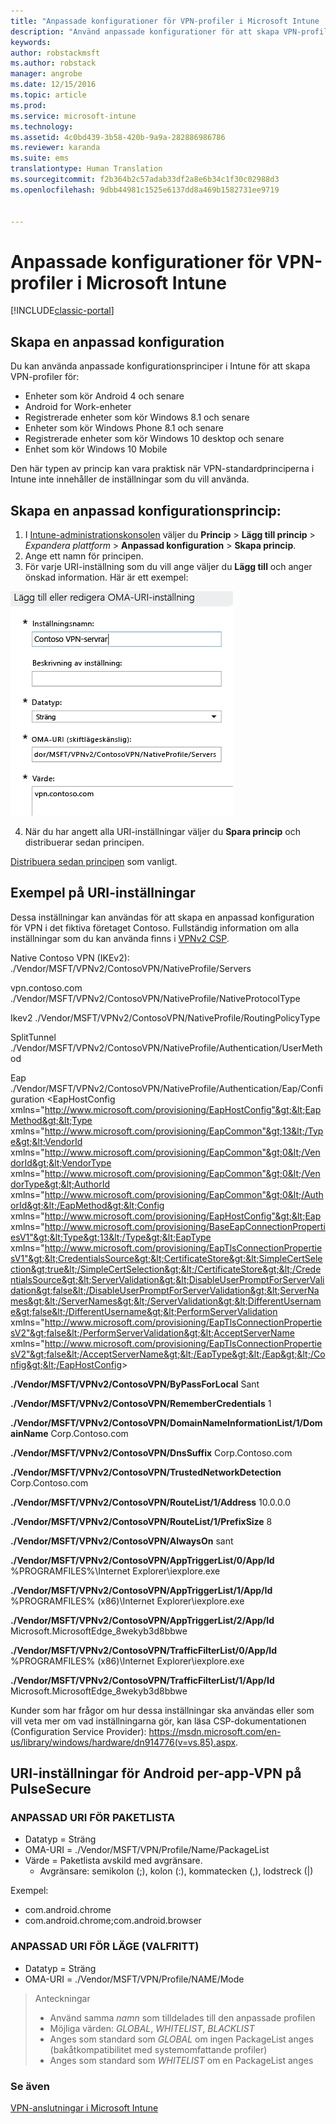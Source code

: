 ```yaml
---
title: "Anpassade konfigurationer för VPN-profiler i Microsoft Intune | Microsoft Docs"
description: "Använd anpassade konfigurationer för att skapa VPN-profiler i Intune."
keywords: 
author: robstackmsft
ms.author: robstack
manager: angrobe
ms.date: 12/15/2016
ms.topic: article
ms.prod: 
ms.service: microsoft-intune
ms.technology: 
ms.assetid: 4c0bd439-3b58-420b-9a9a-282886986786
ms.reviewer: karanda
ms.suite: ems
translationtype: Human Translation
ms.sourcegitcommit: f2b364b2c57adab33df2a8e6b34c1f30c02988d3
ms.openlocfilehash: 9dbb44981c1525e6137dd8a469b1582731ee9719


---
```


# <a name="custom-configurations-for-microsoft-intune-vpn-profiles"></a>Anpassade konfigurationer för VPN-profiler i Microsoft Intune

[!INCLUDE[classic-portal](../includes/classic-portal.md)]

## <a name="create-a-custom-configuration"></a>Skapa en anpassad konfiguration
Du kan använda anpassade konfigurationsprinciper i Intune för att skapa VPN-profiler för:

* Enheter som kör Android 4 och senare
* Android for Work-enheter
* Registrerade enheter som kör Windows 8.1 och senare
* Enheter som kör Windows Phone 8.1 och senare
* Registrerade enheter som kör Windows 10 desktop och senare 
* Enhet som kör Windows 10 Mobile

Den här typen av princip kan vara praktisk när VPN-standardprinciperna i Intune inte innehåller de inställningar som du vill använda.

## <a name="to-create-a-custom-configuration-policy"></a>Skapa en anpassad konfigurationsprincip:

   1. I [Intune-administrationskonsolen](https://manage.microsoft.com) väljer du **Princip** > **Lägg till princip** > *Expandera plattform* > **Anpassad konfiguration** > **Skapa princip**.
   2. Ange ett namn för principen.
   3. För varje URI-inställning som du vill ange väljer du **Lägg till** och anger önskad information. Här är ett exempel:

   ![Dialogrutan för anpassad konfiguration av VPN-profil](./media/Intune_Add_VPN_URI.png)

   4.  När du har angett alla URI-inställningar väljer du **Spara princip** och distribuerar sedan principen.

[Distribuera sedan principen](/intune/deploy-use/manage-settings-and-features-on-your-devices-with-microsoft-intune-policies#deploy-a-configuration-policy) som vanligt.

## <a name="example-uri-settings"></a>Exempel på URI-inställningar

Dessa inställningar kan användas för att skapa en anpassad konfiguration för VPN i det fiktiva företaget Contoso.
Fullständig information om alla inställningar som du kan använda finns i [VPNv2 CSP](https://msdn.microsoft.com/en-us/library/windows/hardware/dn914776.aspx).

Native Contoso VPN (IKEv2): ./Vendor/MSFT/VPNv2/ContosoVPN/NativeProfile/Servers

vpn.contoso.com ./Vendor/MSFT/VPNv2/ContosoVPN/NativeProfile/NativeProtocolType

Ikev2 ./Vendor/MSFT/VPNv2/ContosoVPN/NativeProfile/RoutingPolicyType

SplitTunnel ./Vendor/MSFT/VPNv2/ContosoVPN/NativeProfile/Authentication/UserMethod

Eap ./Vendor/MSFT/VPNv2/ContosoVPN/NativeProfile/Authentication/Eap/Configuration &lt;EapHostConfig xmlns="http://www.microsoft.com/provisioning/EapHostConfig"&gt;&lt;EapMethod&gt;&lt;Type xmlns="http://www.microsoft.com/provisioning/EapCommon"&gt;13&lt;/Type&gt;&lt;VendorId xmlns="http://www.microsoft.com/provisioning/EapCommon"&gt;0&lt;/VendorId&gt;&lt;VendorType xmlns="http://www.microsoft.com/provisioning/EapCommon"&gt;0&lt;/VendorType&gt;&lt;AuthorId xmlns="http://www.microsoft.com/provisioning/EapCommon"&gt;0&lt;/AuthorId&gt;&lt;/EapMethod&gt;&lt;Config xmlns="http://www.microsoft.com/provisioning/EapHostConfig"&gt;&lt;Eap xmlns="http://www.microsoft.com/provisioning/BaseEapConnectionPropertiesV1"&gt;&lt;Type&gt;13&lt;/Type&gt;&lt;EapType xmlns="http://www.microsoft.com/provisioning/EapTlsConnectionPropertiesV1"&gt;&lt;CredentialsSource&gt;&lt;CertificateStore&gt;&lt;SimpleCertSelection&gt;true&lt;/SimpleCertSelection&gt;&lt;/CertificateStore&gt;&lt;/CredentialsSource&gt;&lt;ServerValidation&gt;&lt;DisableUserPromptForServerValidation&gt;false&lt;/DisableUserPromptForServerValidation&gt;&lt;ServerNames&gt;&lt;/ServerNames&gt;&lt;/ServerValidation&gt;&lt;DifferentUsername&gt;false&lt;/DifferentUsername&gt;&lt;PerformServerValidation xmlns="http://www.microsoft.com/provisioning/EapTlsConnectionPropertiesV2"&gt;false&lt;/PerformServerValidation&gt;&lt;AcceptServerName xmlns="http://www.microsoft.com/provisioning/EapTlsConnectionPropertiesV2"&gt;false&lt;/AcceptServerName&gt;&lt;/EapType&gt;&lt;/Eap&gt;&lt;/Config&gt;&lt;/EapHostConfig&gt;

**./Vendor/MSFT/VPNv2/ContosoVPN/ByPassForLocal** Sant

**./Vendor/MSFT/VPNv2/ContosoVPN/RememberCredentials** 1

**./Vendor/MSFT/VPNv2/ContosoVPN/DomainNameInformationList/1/DomainName** Corp.Contoso.com

**./Vendor/MSFT/VPNv2/ContosoVPN/DnsSuffix** Corp.Contoso.com

**./Vendor/MSFT/VPNv2/ContosoVPN/TrustedNetworkDetection** Corp.Contoso.com

**./Vendor/MSFT/VPNv2/ContosoVPN/RouteList/1/Address** 10.0.0.0

**./Vendor/MSFT/VPNv2/ContosoVPN/RouteList/1/PrefixSize** 8

**./Vendor/MSFT/VPNv2/ContosoVPN/AlwaysOn** sant

**./Vendor/MSFT/VPNv2/ContosoVPN/AppTriggerList/0/App/Id** %PROGRAMFILES%\Internet Explorer\iexplore.exe

**./Vendor/MSFT/VPNv2/ContosoVPN/AppTriggerList/1/App/Id** %PROGRAMFILES% (x86)\Internet Explorer\iexplore.exe

**./Vendor/MSFT/VPNv2/ContosoVPN/AppTriggerList/2/App/Id** Microsoft.MicrosoftEdge_8wekyb3d8bbwe

**./Vendor/MSFT/VPNv2/ContosoVPN/TrafficFilterList/0/App/Id** %PROGRAMFILES% (x86)\Internet Explorer\iexplore.exe

**./Vendor/MSFT/VPNv2/ContosoVPN/TrafficFilterList/1/App/Id** Microsoft.MicrosoftEdge_8wekyb3d8bbwe

Kunder som har frågor om hur dessa inställningar ska användas eller som vill veta mer om vad inställningarna gör, kan läsa CSP-dokumentationen (Configuration Service Provider): https://msdn.microsoft.com/en-us/library/windows/hardware/dn914776(v=vs.85).aspx.

## <a name="uri-settings-for-android-per-app-vpn-on-pulsesecure"></a>URI-inställningar för Android per-app-VPN på PulseSecure
### <a name="custom-uri-for-package-list"></a>ANPASSAD URI FÖR PAKETLISTA
-  Datatyp = Sträng
-  OMA-URI = ./Vendor/MSFT/VPN/Profile/Name/PackageList
-  Värde = Paketlista avskild med avgränsare.
   - Avgränsare: semikolon (;), kolon (:), kommatecken (,), lodstreck (|)

Exempel:
- com.android.chrome
- com.android.chrome;com.android.browser

### <a name="custom-uri-for-mode-optional"></a>ANPASSAD URI FÖR LÄGE (VALFRITT)
- Datatyp = Sträng
- OMA-URI = ./Vendor/MSFT/VPN/Profile/NAME/Mode

> Anteckningar
> - Använd samma *namn* som tilldelades till den anpassade profilen
> - Möjliga värden: *GLOBAL*, *WHITELIST*, *BLACKLIST*
> - Anges som standard som *GLOBAL* om ingen PackageList anges (bakåtkompatibilitet med systemomfattande profiler)
> - Anges som standard som *WHITELIST* om en PackageList anges


### <a name="see-also"></a>Se även
[VPN-anslutningar i Microsoft Intune](vpn-connections-in-microsoft-intune.md)



<!--HONumber=Dec16_HO3-->


